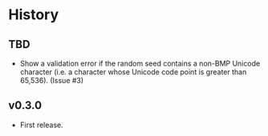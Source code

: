 History
=======

TBD
---

* Show a validation error if the random seed contains a non-BMP Unicode
  character (i.e. a character whose Unicode code point is greater than
  65,536).  (Issue #3)

v0.3.0
------

* First release.
